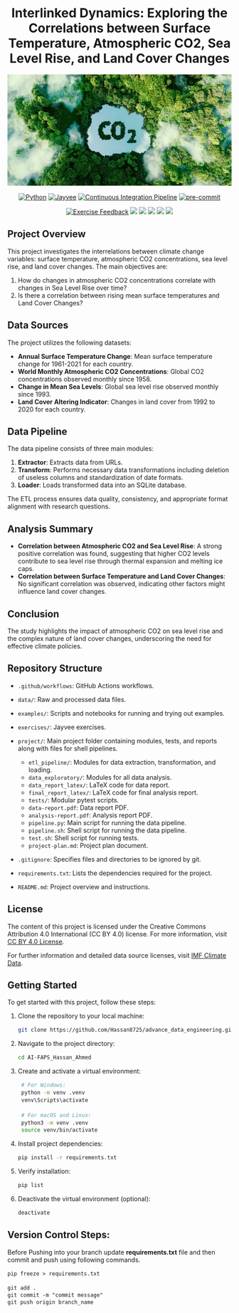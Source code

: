<div align="center">
  <h1>Interlinked Dynamics: Exploring the Correlations between Surface Temperature, Atmospheric CO2, Sea Level Rise, and Land Cover Changes</h1>
  <img src="project/final_report_latex/pictures/co2_github.jpg" width="1000" height="250" alt="Project Logo">
</div>

<div align="center">

[![Python](https://img.shields.io/badge/python-3.11.9-blue.svg)](https://www.python.org/downloads/release/python-3119/)
[![Jayvee](https://img.shields.io/badge/jayvee-0.4.0-blue.svg)](https://pypi.org/project/jayvee/0.4.0/)
[![Continuous Integration Pipeline](https://github.com/Hassan8725/advance_data_engineering/actions/workflows/project_test.yml/badge.svg)](https://github.com/Hassan8725/advance_data_engineering/actions/workflows/project_test.yml)
[![pre-commit](https://github.com/Hassan8725/advance_data_engineering/actions/workflows/pre-commit.yaml/badge.svg)](https://github.com/Hassan8725/advance_data_engineering/actions/workflows/pre-commit.yaml)

[![Exercise Feedback](https://github.com/Hassan8725/advance_data_engineering/actions/workflows/exercise-feedback.yml/badge.svg)](https://github.com/Hassan8725/advance_data_engineering/actions/workflows/exercise-feedback.yml)
![](https://byob.yarr.is/Hassan8725/advance_data_engineering/score_ex1) ![](https://byob.yarr.is/Hassan8725/advance_data_engineering/score_ex2) ![](https://byob.yarr.is/Hassan8725/advance_data_engineering/score_ex3) ![](https://byob.yarr.is/Hassan8725/advance_data_engineering/score_ex4) ![](https://byob.yarr.is/Hassan8725/advance_data_engineering/score_ex5)
</div>

## Project Overview
This project investigates the interrelations between climate change variables: surface temperature, atmospheric CO2 concentrations, sea level rise, and land cover changes. The main objectives are:
1. How do changes in atmospheric CO2 concentrations correlate with changes in Sea Level Rise over time?
2. Is there a correlation between rising mean surface temperatures and Land Cover Changes?

## Data Sources
The project utilizes the following datasets:
- **Annual Surface Temperature Change**: Mean surface temperature change for 1961-2021 for each country.
- **World Monthly Atmospheric CO2 Concentrations**: Global CO2 concentrations observed monthly since 1958.
- **Change in Mean Sea Levels**: Global sea level rise observed monthly since 1993.
- **Land Cover Altering Indicator**: Changes in land cover from 1992 to 2020 for each country.

## Data Pipeline
The data pipeline consists of three main modules:
1. **Extractor**: Extracts data from URLs.
2. **Transform**: Performs necessary data transformations including deletion of useless columns and standardization of date formats.
3. **Loader**: Loads transformed data into an SQLite database.

The ETL process ensures data quality, consistency, and appropriate format alignment with research questions.

## Analysis Summary
- **Correlation between Atmospheric CO2 and Sea Level Rise**: A strong positive correlation was found, suggesting that higher CO2 levels contribute to sea level rise through thermal expansion and melting ice caps.
- **Correlation between Surface Temperature and Land Cover Changes**: No significant correlation was observed, indicating other factors might influence land cover changes.

## Conclusion
The study highlights the impact of atmospheric CO2 on sea level rise and the complex nature of land cover changes, underscoring the need for effective climate policies.

## Repository Structure
- `.github/workflows`: GitHub Actions workflows.
- `data/`: Raw and processed data files.
- `examples/`: Scripts and notebooks for running and trying out examples.
- `exercises/`: Jayvee exercises.
- `project/`: Main project folder containing modules, tests, and reports along with files for shell pipelines.
	- `etl_pipeline/`: Modules for data extraction, transformation, and loading.
	- `data_exploratory/`: Modules for all data analysis.
	- `data_report_latex/`: LaTeX code for data report.
	- `final_report_latex/`: LaTeX code for final analysis report.
	- `tests/`: Modular pytest scripts.
	- `data-report.pdf`: Data report PDF.
	- `analysis-report.pdf`: Analysis report PDF.
	- `pipeline.py`: Main script for running the data pipeline.
	- `pipeline.sh`: Shell script for running the data pipeline.
	- `test.sh`: Shell script for running tests.
	- `project-plan.md`: Project plan document.

- `.gitignore`: Specifies files and directories to be ignored by git.
- `requirements.txt`: Lists the dependencies required for the project.
- `README.md`: Project overview and instructions.

## License

The content of this project is licensed under the Creative Commons Attribution 4.0 International (CC BY 4.0) license. For more information, visit [CC BY 4.0 License](https://creativecommons.org/licenses/by/4.0/).

For further information and detailed data source licenses, visit [IMF Climate Data](https://climatedata.imf.org/).

## Getting Started

To get started with this project, follow these steps:

1. Clone the repository to your local machine:

   ```bash
   git clone https://github.com/Hassan8725/advance_data_engineering.git
   ```
2. Navigate to the project directory:

   ```bash
   cd AI-FAPS_Hassan_Ahmed
   ```
3. Create and activate a virtual environment:

   ```bash
    # For Windows:
    python -m venv .venv
    venv\Scripts\activate

    # For macOS and Linux:
    python3 -m venv .venv
    source venv/bin/activate
   ```
4. Install project dependencies:

   ```bash
   pip install -r requirements.txt
   ```
5. Verify installation:

   ```bash
   pip list
   ```
6. Deactivate the virtual environment (optional):

   ```bash
   deactivate
   ```

## Version Control Steps:

Before Pushing into your branch update **requirements.txt** file and then commit and push using following commands.

```
pip freeze > requirements.txt

git add .
git commit -m "commit message"
git push origin branch_name

```
